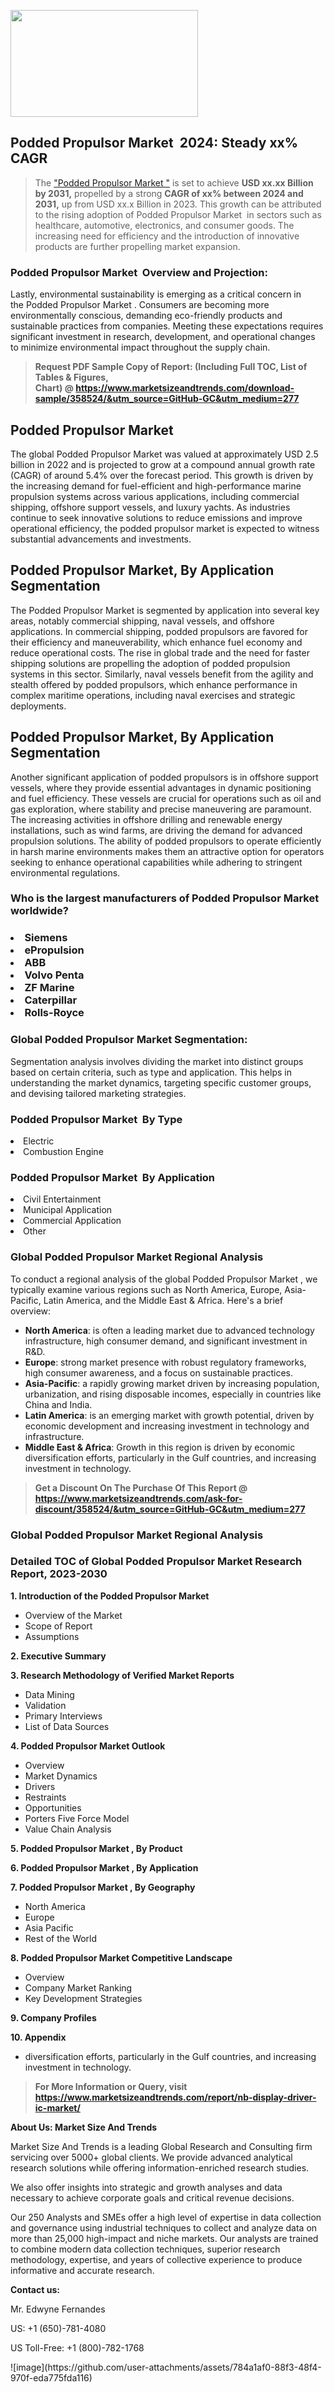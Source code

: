 <p><img class="alignnone size-medium wp-image-20088" src="https://ffe5etoiles.com/wp-content/uploads/2024/12/MST1-300x171.png" alt="" width="300" height="171" /></p><h2 id="ember46" class="ember-view reader-text-block__heading-2">Podded Propulsor Market &nbsp;2024: Steady&nbsp;xx% CAGR</h2><blockquote id="ember47" class="ember-view reader-text-block__blockquote">The&nbsp;<a class="app-aware-link " href="https://www.marketsizeandtrends.com/download-sample/358524/&utm_source=GitHub-GC&utm_medium=277" target="_blank" data-test-app-aware-link="">"Podded Propulsor Market "</a>&nbsp;is set to achieve&nbsp;<strong>USD&nbsp;xx.xx&nbsp;Billion by 2031,</strong>&nbsp;propelled by a strong&nbsp;<strong>CAGR of&nbsp;xx% between 2024 and 2031,</strong>&nbsp;up from USD xx.x Billion in 2023. This growth can be attributed to the rising adoption of&nbsp;Podded Propulsor Market &nbsp;in sectors such as healthcare, automotive, electronics, and consumer goods. The increasing need for efficiency and the introduction of innovative products are further propelling market expansion.</blockquote><h3 id="ember48" class="ember-view reader-text-block__heading-3">Podded Propulsor Market &nbsp;Overview and Projection:</h3><p id="ember49" class="ember-view reader-text-block__paragraph">Lastly, environmental sustainability is emerging as a critical concern in the&nbsp;Podded Propulsor Market . Consumers are becoming more environmentally conscious, demanding eco-friendly products and sustainable practices from companies. Meeting these expectations requires significant investment in research, development, and operational changes to minimize environmental impact throughout the supply chain.</p><blockquote id="ember50" class="ember-view reader-text-block__blockquote"><strong>Request PDF Sample Copy of Report: (Including Full TOC, List of Tables &amp; Figures, Chart)&nbsp;@&nbsp;<strong><a href="https://www.marketsizeandtrends.com/download-sample/358524/&utm_source=GitHub-GC&utm_medium=277" target="_blank">https://www.marketsizeandtrends.com/download-sample/358524/&utm_source=GitHub-GC&utm_medium=277</a></strong></strong></blockquote><h3 class=""> <h2>Podded Propulsor Market</h2><p>The global Podded Propulsor Market was valued at approximately USD 2.5 billion in 2022 and is projected to grow at a compound annual growth rate (CAGR) of around 5.4% over the forecast period. This growth is driven by the increasing demand for fuel-efficient and high-performance marine propulsion systems across various applications, including commercial shipping, offshore support vessels, and luxury yachts. As industries continue to seek innovative solutions to reduce emissions and improve operational efficiency, the podded propulsor market is expected to witness substantial advancements and investments.</p><h2>Podded Propulsor Market, By Application Segmentation</h2><p>The Podded Propulsor Market is segmented by application into several key areas, notably commercial shipping, naval vessels, and offshore applications. In commercial shipping, podded propulsors are favored for their efficiency and maneuverability, which enhance fuel economy and reduce operational costs. The rise in global trade and the need for faster shipping solutions are propelling the adoption of podded propulsion systems in this sector. Similarly, naval vessels benefit from the agility and stealth offered by podded propulsors, which enhance performance in complex maritime operations, including naval exercises and strategic deployments.</p><h2>Podded Propulsor Market, By Application Segmentation</h2><p>Another significant application of podded propulsors is in offshore support vessels, where they provide essential advantages in dynamic positioning and fuel efficiency. These vessels are crucial for operations such as oil and gas exploration, where stability and precise maneuvering are paramount. The increasing activities in offshore drilling and renewable energy installations, such as wind farms, are driving the demand for advanced propulsion solutions. The ability of podded propulsors to operate efficiently in harsh marine environments makes them an attractive option for operators seeking to enhance operational capabilities while adhering to stringent environmental regulations.</p></h3><h3 id="" class="">Who is the largest manufacturers of&nbsp;Podded Propulsor Market  worldwide?</h3><h3 class=""></Li><Li>Siemens</Li><Li> ePropulsion</Li><Li> ABB</Li><Li> Volvo Penta</Li><Li> ZF Marine</Li><Li> Caterpillar</Li><Li> Rolls-Royce</h3><h3 id="ember53" class="ember-view reader-text-block__heading-3">Global&nbsp;Podded Propulsor Market  Segmentation:</h3><p id="ember54" class="ember-view reader-text-block__paragraph">Segmentation analysis involves dividing the market into distinct groups based on certain criteria, such as type and application. This helps in understanding the market dynamics, targeting specific customer groups, and devising tailored marketing strategies.</p><h3 id="" class="">Podded Propulsor Market &nbsp;By Type</h3><p></Li><Li>Electric</Li><Li> Combustion Engine</p><h3 id="" class="">Podded Propulsor Market &nbsp;By Application</h3><p class=""></Li><Li>Civil Entertainment</Li><Li> Municipal Application</Li><Li> Commercial Application</Li><Li> Other</p><h3 id="ember62" class="ember-view reader-text-block__heading-3">Global Podded Propulsor Market  Regional Analysis</h3><p id="ember63" class="ember-view reader-text-block__paragraph">To conduct a regional analysis of the global Podded Propulsor Market , we typically examine various regions such as North America, Europe, Asia-Pacific, Latin America, and the Middle East &amp; Africa. Here's a brief overview:</p><ul><li><strong>North America</strong>: is often a leading market due to advanced technology infrastructure, high consumer demand, and significant investment in R&amp;D.</li><li><strong>Europe</strong>: strong market presence with robust regulatory frameworks, high consumer awareness, and a focus on sustainable practices.</li><li><strong>Asia-Pacific</strong>: a rapidly growing market driven by increasing population, urbanization, and rising disposable incomes, especially in countries like China and India.</li><li><strong>Latin America</strong>: is an emerging market with growth potential, driven by economic development and increasing investment in technology and infrastructure.</li><li><strong>Middle East &amp; Africa</strong>: Growth in this region is driven by economic diversification efforts, particularly in the Gulf countries, and increasing investment in technology.</li></ul><blockquote id="ember61" class="ember-view reader-text-block__blockquote"><strong>Get a Discount On The Purchase Of This Report @ <strong><a href="https://html-cleaner.com/" target="">https://www.marketsizeandtrends.com/ask-for-discount/358524/&utm_source=GitHub-GC&utm_medium=277</a></strong></strong></blockquote><h3 id="ember62" class="ember-view reader-text-block__heading-3">Global Podded Propulsor Market  Regional Analysis</h3><h3 id="" class="">Detailed TOC of Global Podded Propulsor Market  Research Report, 2023-2030</h3><p id="" class=""><strong>1. Introduction of the Podded Propulsor Market </strong></p><ul><li>Overview of the Market</li><li>Scope of Report</li><li>Assumptions</li></ul><p id="" class=""><strong>2. Executive Summary</strong></p><p id="" class=""><strong>3. Research Methodology of Verified Market Reports</strong></p><ul><li>Data Mining</li><li>Validation</li><li>Primary Interviews</li><li>List of Data Sources</li></ul><p id="" class=""><strong>4. Podded Propulsor Market  Outlook</strong></p><ul><li>Overview</li><li>Market Dynamics</li><li>Drivers</li><li>Restraints</li><li>Opportunities</li><li>Porters Five Force Model</li><li>Value Chain Analysis</li></ul><p id="" class=""><strong>5. Podded Propulsor Market , By Product</strong></p><p id="" class=""><strong>6. Podded Propulsor Market , By Application</strong></p><p id="" class=""><strong>7. Podded Propulsor Market , By Geography</strong></p><ul><li>North America</li><li>Europe</li><li>Asia Pacific</li><li>Rest of the World</li></ul><p id="" class=""><strong>8. Podded Propulsor Market  Competitive Landscape</strong></p><ul><li>Overview</li><li>Company Market Ranking</li><li>Key Development Strategies</li></ul><p id="" class=""><strong>9. Company Profiles</strong></p><p id="" class=""><strong>10. Appendix</strong></p><ul><li>diversification efforts, particularly in the Gulf countries, and increasing investment in technology.</li></ul><blockquote id="ember65" class="ember-view reader-text-block__blockquote"><strong>For More Information or Query, visit <strong><strong><a href="https://html-cleaner.com/" target="">https://www.marketsizeandtrends.com/report/nb-display-driver-ic-market/</a></strong></strong></strong></blockquote><p id="" class=""><strong>About Us: Market Size And Trends</strong></p><p id="" class="">Market Size And Trends is a leading Global Research and Consulting firm servicing over 5000+ global clients. We provide advanced analytical research solutions while offering information-enriched research studies.</p><p id="" class="">We also offer insights into strategic and growth analyses and data necessary to achieve corporate goals and critical revenue decisions.</p><p id="" class="">Our 250 Analysts and SMEs offer a high level of expertise in data collection and governance using industrial techniques to collect and analyze data on more than 25,000 high-impact and niche markets. Our analysts are trained to combine modern data collection techniques, superior research methodology, expertise, and years of collective experience to produce informative and accurate research.</p><p id="" class=""><strong>Contact us:</strong></p><p id="" class="">Mr. Edwyne Fernandes</p><p id="" class="">US: +1 (650)-781-4080</p><p id="" class="">US Toll-Free: +1 (800)-782-1768</p>
![image](https://github.com/user-attachments/assets/784a1af0-88f3-48f4-970f-eda775fda116)

